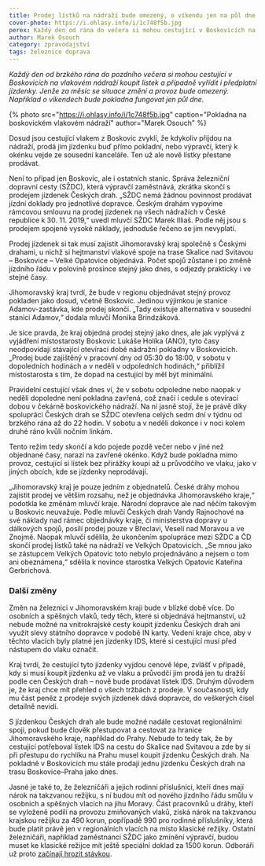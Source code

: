 ```yaml
---
title: Prodej lístků na nádraží bude omezený, o víkendu jen na půl dne
cover-photo: https://i.ohlasy.info/i/1c748f5b.jpg
perex: Každý den od rána do večera si mohou cestující v Boskovicích na vlakovém nádraží koupit lístek a případně vyřídit i předplatní jízdenky. Jenže za měsíc se situace změní a provoz bude omezený.
author: Marek Osouch
category: zpravodajství
tags: železnice doprava
---
```


*Každý den od brzkého rána do pozdního večera si mohou cestující v Boskovicích na vlakovém nádraží koupit lístek a případně vyřídit i předplatní jízdenky. Jenže za měsíc se situace změní a provoz bude omezený. Například o víkendech bude pokladna fungovat jen půl dne.*

{% photo src="https://i.ohlasy.info/i/1c748f5b.jpg" caption="Pokladna na boskovickém vlakovém nádraží" author="Marek Osouch" %}

Dosud jsou cestující vlakem z Boskovic zvyklí, že kdykoliv přijdou na nádraží, prodá jim jízdenku buď přímo pokladní, nebo výpravčí, který k okénku vejde ze sousední kanceláře. Ten už ale nově lístky přestane prodávat.

Není to případ jen Boskovic, ale i ostatních stanic. Správa železniční dopravní cesty (SŽDC), která výpravčí zaměstnává, zkrátka skončí s prodejem jízdenek Českých drah. „SŽDC nemá žádnou povinnost prodávat jízdní doklady pro jednotlivé dopravce. Českým drahám vypovíme rámcovou smlouvu na prodej jízdenek na všech nádražích v České republice k 30. 11. 2019,“ uvedl mluvčí SŽDC Marek Illiaš. Podle něj jsou s prodejem spojené vysoké náklady, jednoduše řečeno se jim nevyplatí.

Prodej jízdenek si tak musí zajistit Jihomoravský kraj společně s Českými drahami, u nichž si hejtmanství vlakové spoje na trase Skalice nad Svitavou – Boskovice – Velké Opatovice objednává. Počet spojů zůstane i po změně jízdního řádu v polovině prosince stejný jako dnes, s odjezdy prakticky i ve stejné časy.

Jihomoravský kraj tvrdí, že bude v regionu objednávat stejný provoz pokladen jako dosud, včetně Boskovic. Jedinou výjimkou je stanice Adamov-zastávka, kde prodej skončí. „Tady existuje alternativa v sousední stanici Adamov,“ dodala mluvčí Monika Brindzáková.

Je sice pravda, že kraj objedná prodej stejný jako dnes, ale jak vyplývá z vyjádření místostarosty Boskovic Lukáše Holíka (ANO), tyto časy neodpovídají stávající otevírací době nádražní pokladny v Boskovicích. „Prodej bude zajištěný v pracovní dny od 05:30 do 18:00, v sobotu v dopoledních hodinách a v neděli v odpoledních hodinách,“ přiblížil místostarosta s tím, že dopad na cestující by měl být minimální.

Pravidelní cestující však dnes ví, že v sobotu odpoledne nebo naopak v neděli dopoledne není pokladna zavřená, což značí i cedule s otevírací dobou v čekárně boskovického nádraží. Na ní jasně stojí, že je právě díky spolupráci Českých drah se SŽDC otevřena celých sedm dní v týdnu od brzkého rána až do 22 hodin. V sobotu a v neděli dokonce i v noci kolem druhé ráno kvůli nočním linkám.

Tento režim tedy skončí a kdo pojede pozdě večer nebo v jiné než objednané časy, narazí na zavřené okénko. Když bude pokladna mimo provoz, cestující si lístek bez přirážky koupí až u průvodčího ve vlaku, jako v jiných obcích, kde se jízdenky neprodávají. 

„Jihomoravský kraj je pouze jedním z objednatelů. České dráhy mohou zajistit prodej ve větším rozsahu, než je objednávka Jihomoravského kraje,“ podotkla ke změnám mluvčí kraje. Národní dopravce ale nad něčím takovým u Boskovic neuvažuje. Podle mluvčí Českých drah Vandy Rajnochové na své náklady nad rámec objednávky kraje, či ministerstva dopravy u dálkových spojů, posílí prodej pouze v Břeclavi, Veselí nad Moravou a ve Znojmě. Naopak mluvčí sdělila, že ukončením spolupráce mezi SŽDC a ČD skončí prodej lístků také na nádraží ve Velkých Opatovicích. „Se mnou jako se zástupcem Velkých Opatovic toto nebylo projednáváno a nejsem o tom ani obeznámena,“ sdělila k novince starostka Velkých Opatovic Kateřina Gerbrichová.

### Další změny

Změn na železnici v Jihomoravském kraji bude v blízké době více. Do osobních a spěšných vlaků, tedy těch, které si objednává hejtmanství, už nebude možné na vnitrokrajské cesty koupit jízdenku Českých drah ani využít slevy státního dopravce v podobě IN karty. Vedení kraje chce, aby v těchto vlacích byly platné jen jízdenky IDS, které si cestující musí před nástupem do vlaku označit.

Kraj tvrdí, že cestující tyto jízdenky vyjdou cenově lépe, zvlášť v případě, kdy si musí koupit jízdenku až ve vlaku a průvodčí jim prodá jen tu dražší podle cen Českých drah – nově bude prodávat lístek IDS. Druhým důvodem je, že kraj chce mít přehled o všech tržbách z prodeje. V současnosti, kdy mu část peněz z prodeje svých jízdenek dává dopravce, do veškerých čísel detailně nevidí.

S jízdenkou Českých drah ale bude možné nadále cestovat regionálními spoji, pokud bude člověk přestupovat a cestovat za hranice Jihomoravského kraje, například do Prahy. Nebude to tedy tak, že by cestující potřeboval lístek IDS na cestu do Skalice nad Svitavou a zde by si při přestupu do rychlíku na Prahu musel koupit jízdenku Českých drah. Na pokladně v Boskovicích mu stále prodají jednu jízdenku Českých drah na trasu Boskovice–Praha jako dnes.

Jasné je také to, že železničáři a jejich rodinní příslušníci, kteří dnes mají nárok na takzvanou režijku, s ní budou mít od nového jízdního řádu smůlu v osobních a spěšných vlacích na jihu Moravy. Část pracovníků u dráhy, kteří se vyloženě podílí na provozu zmiňovaných vlaků, získá nárok na takzvanou krajskou režijku za 490 korun, popřípadě 990 pro rodinné příslušníky, která bude platit právě jen v regionálních vlacích na místo klasické režijky. Ostatní železničáři, například zaměstnanci SŽDC jako zmínění výpravčí, budou muset ke klasické režijce mít ještě speciální doklad za 1500 korun. Odboráři už proto [začínají hrozit stávkou](https://zdopravy.cz/spor-o-rezijky-na-jihu-moravy-graduje-odbory-ustavily-stavkovy-vybor-36629/).
